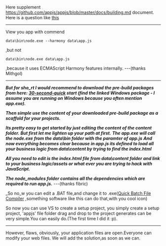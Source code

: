 Here supplement https://github.com/appjs/appjs/blob/master/docs/building.md document.
Here is a question like [this](https://github.com/appjs/appjs/issues/147)
***
View you app with commend
```Batch
data\bin\node.exe --harmony data\app.js
```
,but not
```Batch
data\bin\node.exe data\app.js
```
,because it uses ECMAScript Harmony features internally.
---(thanks  Mithgol)
***

_**But for sho_rt I would recommend to download the pre-build packages from here:**_
 _**[30-second-quick](https://github.com/appjs/appjs#30-second-quickstart) start (find the linked Windows package - I assume you are running on Windows because you often mention app.exe).**_

_**Then simple use the content of your downloaded pre-build package as a scaffold for your projects.**_

_**Its pretty easy to get started by just editing the content of the content folder.**_
 _**But first let me lighten up your path at first.**_
 _**The app.exe will call the node.exe from the data\bin folder with the paramter of app.js**_
 _**And now everything becomes clear because in app.js its defined to load all your business logic from data\content by trying to find the index.html**_

_**All you need to edit is the index.html file from data\content folder and link to your business logic/assets or what ever you are trying to hack with JavaScript.**_

_**The node_modules folder contains all the dependencies which are required to run app.js.**_
---(thanks  fibric)

_So no_w you can edit a .BAT file,and change it to .exe([Quick Batch File Compiler](http://www.abyssmedia.com/quickbfc/) ,something software like this can do that,with you cool icon)

So now you can use VS to create a setup project, you simply create a setup project, 'appjs' file folder drag and drop to the project generates can be very simple.You can easily do.(The first time I did it :p).

***
However, flaws, obviously, your application files are open.Everyone can modify your web files.
We will add the solution,as soon as we can.